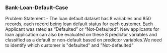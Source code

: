 ### Bank-Loan-Default-Case

Problem Statement -
The loan default dataset has 8 variables and 850 records, each record being loan
default status for each customer. Each Applicant was rated as “Defaulted” or
“Not-Defaulted”. New applicants for loan application can also be evaluated on
these 8 predictor variables and classified as a default or non-default based on
predictor variables.We need to identify which customer is "defaulted" and "Not-defaulted"

